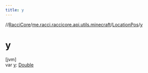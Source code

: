 ```yaml
---
title: y
---
```

//[RacciCore](../../../index.html)/[me.racci.raccicore.api.utils.minecraft](../index.html)/[LocationPos](index.html)/[y](y.html)



# y



[jvm]\
var [y](y.html): [Double](https://kotlinlang.org/api/latest/jvm/stdlib/kotlin/-double/index.html)




